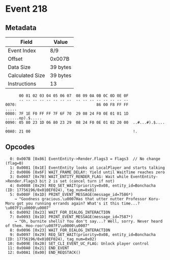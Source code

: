 # Event 218

## Metadata

| Field           | Value    |
|-----------------|----------|
| Event Index     | 8/9      |
| Offset          | 0x007B   |
| Data Size       | 39 bytes |
| Calculated Size | 39 bytes |
| Instructions    | 13       |

```
      00 01 02 03 04 05 06 07  08 09 0A 0B 0C 0D 0E 0F
      -- -- -- -- -- -- -- --  -- -- -- -- -- -- -- --
0070:                                   86 00 F8 FF FF             .....
0080: 7F 1E F0 FF FF 7F 6F 70  29 08 24 F0 0E 01 01 1D  ......op).$.....
0090: 05 80 23 1D 06 80 23 29  08 24 F0 0E 01 02 20 00  ..#...#).$.... .
00A0: 21 00                                             !.              
```

## Opcodes

```
  0: 0x007B [0x86] EventEntity->Render.Flags3 = Flags3  // No change (flag=0)
  1: 0x0081 [0x1E] EventEntity looks at LocalPlayer and starts talking
  2: 0x0086 [0x6F] WAIT_FRAME_DELAY: Yield until WaitTime reaches zero
  3: 0x0087 [0x70] WAIT_ENTITY_RENDER_FLAG: Wait while EventEntity->Render.Flags3 bit 2 is set (cancel turn if not)
  4: 0x0088 [0x29] REQ_SET_WAIT(priority=0x08, entity_id=Bonchacha (ID: 17756196/0x010EF024), tag_num=0x01)
  5: 0x008F [0x1D] PRINT_EVENT_MESSAGE(message_id=7586*)
    → "Goodness gracious.\u0007Has that utter nutter Professor Koru-Moru got you running errands again? What's it this time...?\u007F1\u0000\u0007"
  6: 0x0092 [0x23] WAIT_FOR_DIALOG_INTERACTION
  7: 0x0093 [0x1D] PRINT_EVENT_MESSAGE(message_id=7587*)
    → "Oh, burnite shells? You don't say...? Well, sorry. Never heard of them. Hoo-roo!\u007F1\u0000\u0007"
  8: 0x0096 [0x23] WAIT_FOR_DIALOG_INTERACTION
  9: 0x0097 [0x29] REQ_SET_WAIT(priority=0x08, entity_id=Bonchacha (ID: 17756196/0x010EF024), tag_num=0x02)
 10: 0x009E [0x20] SET_CLI_EVENT_UC_FLAG: Unlock player control
 11: 0x00A0 [0x21] END_EVENT
 12: 0x00A1 [0x00] END_REQSTACK()
```
